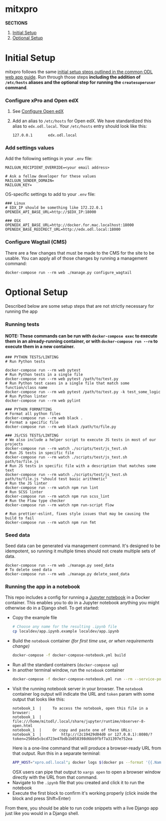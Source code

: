 # mitxpro

**SECTIONS**
1. [Initial Setup](#initial-setup)
1. [Optional Setup](#optional-setup)

# Initial Setup

mitxpro follows the same [initial setup steps outlined in the common ODL web app guide](https://github.com/mitodl/handbook/blob/master/common-web-app-guide.md).
Run through those steps **including the addition of `/etc/hosts` aliases and the optional step for running the
`createsuperuser` command**.

### Configure xPro and Open edX

1. See [Configure Open edX](docs/configure_open_edx.md)
1. Add an alias to `/etc/hosts` for Open edX. We have standardized this alias
  to `edx.odl.local`. Your `/etc/hosts` entry should look like this:

    ```
    127.0.0.1       edx.odl.local
    ```

### Add settings values

Add the following settings in your `.env` file:

```
MAILGUN_RECIPIENT_OVERRIDE=<your email address>

# Ask a fellow developer for these values
MAILGUN_SENDER_DOMAIN=
MAILGUN_KEY=
```

OS-specific settings to add to your `.env` file:

```
### Linux
# EDX_IP should be something like 172.22.0.1
OPENEDX_API_BASE_URL=http://$EDX_IP:18000

### OSX
OPENEDX_API_BASE_URL=http://docker.for.mac.localhost:18000
OPENEDX_BASE_REDIRECT_URL=http://edx.odl.local:18000
```

### Configure Wagtail (CMS)

There are a few changes that must be made to the CMS for the site
to be usable. You can apply all of those changes by running a management command:

```
docker-compose run --rm web ./manage.py configure_wagtail
```

# Optional Setup

Described below are some setup steps that are not strictly necessary
for running the app

### Running tests

#### NOTE: These commands can be run with ```docker-compose exec``` to execute them in an already-running container, or with ```docker-compose run --rm``` to execute them in a new container.


    ### PYTHON TESTS/LINTING
    # Run Python tests
    
    docker-compose run --rm web pytest
    # Run Python tests in a single file
    docker-compose run --rm web pytest /path/to/test.py
    # Run Python test cases in a single file that match some function/class name
    docker-compose run --rm web pytest /path/to/test.py -k test_some_logic
    # Run Python linter
    docker-compose run --rm web pylint
    
    ### PYTHON FORMATTING
    # Format all python files
    docker-compose run --rm web black .
    # Format a specific file
    docker-compose run --rm web black /path/to/file.py
    
    ### JS/CSS TESTS/LINTING
    # We also include a helper script to execute JS tests in most of our projects 
    docker-compose run --rm watch ./scripts/test/js_test.sh
    # Run JS tests in specific file
    docker-compose run --rm watch ./scripts/test/js_test.sh path/to/file.js
    # Run JS tests in specific file with a description that matches some text
    docker-compose run --rm watch ./scripts/test/js_test.sh path/to/file.js "should test basic arithmetic"
    # Run the JS linter
    docker-compose run --rm watch npm run lint
    # Run SCSS linter
    docker-compose run --rm watch npm run scss_lint
    # Run the Flow type checker
    docker-compose run --rm watch npm run-script flow
    
    # Run prettier-eslint, fixes style issues that may be causing the build to fail
    docker-compose run --rm watch npm run fmt
    
### Seed data

Seed data can be generated via management command. It's designed to be idempotent, so running it multiple times should not create multiple sets of data.

```
docker-compose run --rm web ./manage.py seed_data
# To delete seed data
docker-compose run --rm web ./manage.py delete_seed_data
```

### Running the app in a notebook

This repo includes a config for running a [Jupyter notebook](https://jupyter.org/) in a
Docker container. This enables you to do in a Jupyter notebook anything you might
otherwise do in a Django shell. To get started:

- Copy the example file
    ```bash
    # Choose any name for the resulting .ipynb file
    cp localdev/app.ipynb.example localdev/app.ipynb
    ```
- Build the `notebook` container _(for first time use, or when requirements change)_
    ```bash
    docker-compose -f docker-compose-notebook.yml build
    ```
- Run all the standard containers (`docker-compose up`)
- In another terminal window, run the `notebook` container
    ```bash
    docker-compose -f docker-compose-notebook.yml run --rm --service-ports notebook
    ```
- Visit the running notebook server in your browser. The `notebook` container log output will
  indicate the URL and `token` param with some output that looks like this:
    ```
    notebook_1  |     To access the notebook, open this file in a browser:
    notebook_1  |         file:///home/mitodl/.local/share/jupyter/runtime/nbserver-8-open.html
    notebook_1  |     Or copy and paste one of these URLs:
    notebook_1  |         http://(2c19429d04d0 or 127.0.0.1):8080/?token=2566e5cbcd723e47bdb1b058398d6bb9fbf7a31397e752ea
    ```
  Here is a one-line command that will produce a browser-ready URL from that output. Run this in a separate terminal:
    ```bash
    APP_HOST="xpro.odl.local"; docker logs $(docker ps --format '{{.Names}}' | grep "_notebook_run_") | grep -E "http://(.*):8080[^ ]+\w" | tail -1 | sed -e 's/^[[:space:]]*//' | sed -e "s/(.*)/$APP_HOST/"
    ```
  OSX users can pipe that output to `xargs open` to open a browser window directly with the URL from that command.
- Navigate to the `.ipynb` file that you created and click it to run the notebook
- Execute the first block to confirm it's working properly (click inside the block
  and press Shift+Enter)

From there, you should be able to run code snippets with a live Django app just like you
would in a Django shell.
